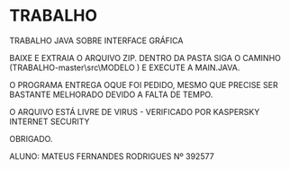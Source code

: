 # TRABALHO
TRABALHO JAVA SOBRE INTERFACE GRÁFICA

BAIXE E EXTRAIA O ARQUIVO ZIP. DENTRO DA PASTA SIGA O CAMINHO (TRABALHO-master\src\MODELO ) E EXECUTE A MAIN.JAVA.

O PROGRAMA ENTREGA OQUE FOI PEDIDO, MESMO QUE PRECISE SER BASTANTE MELHORADO DEVIDO A FALTA DE TEMPO.

O ARQUIVO ESTÁ LIVRE DE VIRUS - VERIFICADO POR KASPERSKY INTERNET SECURITY

OBRIGADO.

ALUNO: MATEUS FERNANDES RODRIGUES Nº 392577
